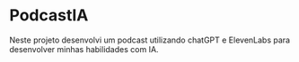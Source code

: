 # PodcastIA
Neste projeto desenvolvi um podcast utilizando chatGPT e ElevenLabs para desenvolver minhas habilidades com IA.
